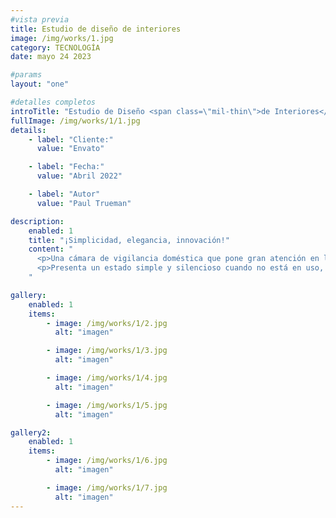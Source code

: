```yaml
---
#vista previa
title: Estudio de diseño de interiores
image: /img/works/1.jpg
category: TECNOLOGÍA
date: mayo 24 2023

#params
layout: "one"

#detalles completos
introTitle: "Estudio de Diseño <span class=\"mil-thin\">de Interiores</span>"
fullImage: /img/works/1/1.jpg
details:
    - label: "Cliente:"
      value: "Envato"

    - label: "Fecha:"
      value: "Abril 2022"

    - label: "Autor"
      value: "Paul Trueman"

description:
    enabled: 1
    title: "¡Simplicidad, elegancia, innovación!"
    content: "
      <p>Una cámara de vigilancia doméstica que pone gran atención en la seguridad y privacidad del usuario, con dos modos para ofrecer seguridad mientras protege la privacidad personal. La cámara tiene un modo abierto y cerrado, definimos el producto con dos lados claros, expresando dos estados de trabajo y emociones.</p>
      <p>Presenta un estado simple y silencioso cuando no está en uso, ofreciendo una sensación de calma y seguridad. Al mismo tiempo, la cámara se adapta a una variedad de entornos, proporcionando elegantes opciones de instalación, tanto de pared como en pie.</p>
    "

gallery: 
    enabled: 1
    items:
        - image: /img/works/1/2.jpg
          alt: "imagen"

        - image: /img/works/1/3.jpg
          alt: "imagen"

        - image: /img/works/1/4.jpg
          alt: "imagen"

        - image: /img/works/1/5.jpg
          alt: "imagen"

gallery2: 
    enabled: 1
    items:
        - image: /img/works/1/6.jpg
          alt: "imagen"

        - image: /img/works/1/7.jpg
          alt: "imagen"
---
```


